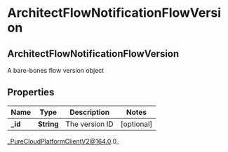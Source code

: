 # ArchitectFlowNotificationFlowVersion

## ArchitectFlowNotificationFlowVersion
A bare-bones flow version object

## Properties

|Name | Type | Description | Notes|
|------------ | ------------- | ------------- | -------------|
| **_id** | **String** | The version ID | [optional] |



_PureCloudPlatformClientV2@164.0.0_
